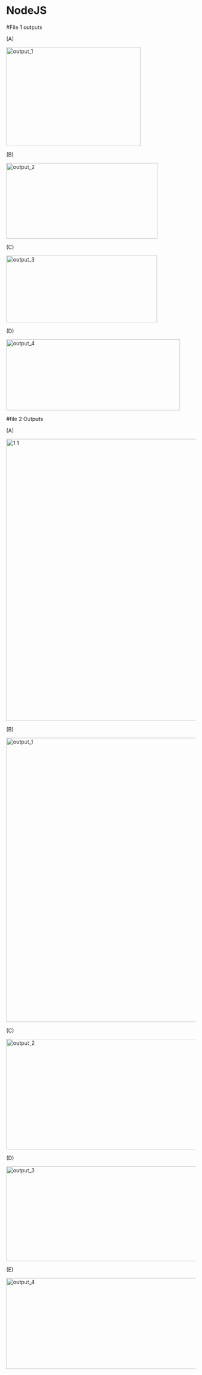 # NodeJS
#File 1 outputs 

(A)

<img width="357" height="263" alt="output_1" src="https://github.com/user-attachments/assets/bf9fefd6-e2c7-42e5-9a05-3ae5c6d64eba" />

(B)

<img width="402" height="201" alt="output_2" src="https://github.com/user-attachments/assets/9d34a0cd-964c-4062-98e9-14068c763957" />

(C)

<img width="401" height="178" alt="output_3" src="https://github.com/user-attachments/assets/1194f218-e715-4ced-94b5-7d89f21d3078" />


(D)

<img width="462" height="189" alt="output_4" src="https://github.com/user-attachments/assets/5d23d50e-03a1-4693-8813-86ba473a5b4f" />





#file 2 Outputs 

(A)

<img width="645" height="750" alt="1 1" src="https://github.com/user-attachments/assets/b8f8c983-e0ab-40a0-a38f-b1d37ef0b502" />


(B)

<img width="722" height="756" alt="output_1" src="https://github.com/user-attachments/assets/be50cebe-24ce-4ae4-a892-d5dda494ae9e" />



(C)

<img width="780" height="294" alt="output_2" src="https://github.com/user-attachments/assets/6f3eca1d-99cc-4f55-9327-6b424210a69f" />


(D)

<img width="662" height="252" alt="output_3" src="https://github.com/user-attachments/assets/22659f6f-ec5b-4978-96cd-be2ea1df813c" />


(E)


<img width="773" height="242" alt="output_4" src="https://github.com/user-attachments/assets/56b3fcdd-2fc6-4386-b1ad-e7d20230faf9" />



